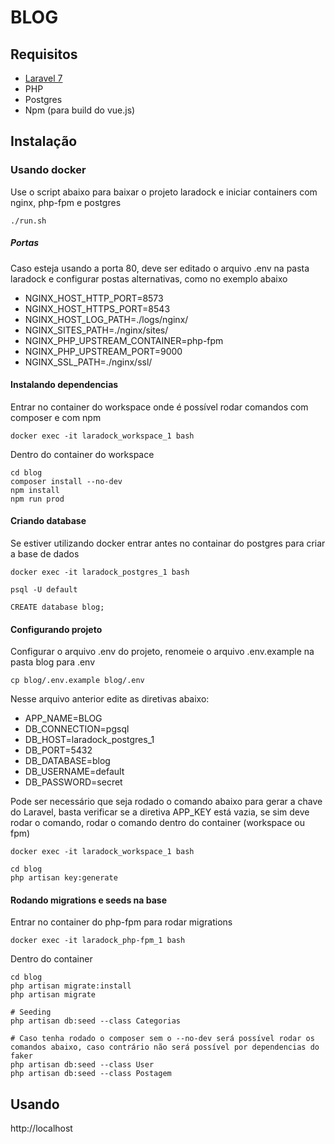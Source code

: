 # BLOG

## Requisitos
- [Laravel 7](https://laravel.com/docs/7.x/installation)
- PHP
- Postgres
- Npm (para build do vue.js)

## Instalação

### Usando docker
Use o script abaixo para baixar o projeto laradock e iniciar containers com nginx, php-fpm e postgres
```shell
./run.sh
```
##### Portas
Caso esteja usando a porta 80, deve ser editado o arquivo .env na pasta laradock e configurar postas alternativas, como no exemplo abaixo
- NGINX_HOST_HTTP_PORT=8573
- NGINX_HOST_HTTPS_PORT=8543
- NGINX_HOST_LOG_PATH=./logs/nginx/
- NGINX_SITES_PATH=./nginx/sites/
- NGINX_PHP_UPSTREAM_CONTAINER=php-fpm
- NGINX_PHP_UPSTREAM_PORT=9000
- NGINX_SSL_PATH=./nginx/ssl/

#### Instalando dependencias
Entrar no container do workspace onde é possível rodar comandos com composer e com npm
```shell
docker exec -it laradock_workspace_1 bash
```
Dentro do container do workspace
```shell
cd blog
composer install --no-dev
npm install
npm run prod
```

#### Criando database
Se estiver utilizando docker entrar antes no containar do postgres para criar a base de dados
```shell
docker exec -it laradock_postgres_1 bash

psql -U default 

CREATE database blog;
```

#### Configurando projeto
Configurar o arquivo .env do projeto, renomeie o arquivo .env.example na pasta blog para .env
```shell
cp blog/.env.example blog/.env
```
Nesse arquivo anterior edite as diretivas abaixo:
- APP_NAME=BLOG
- DB_CONNECTION=pgsql
- DB_HOST=laradock_postgres_1
- DB_PORT=5432
- DB_DATABASE=blog
- DB_USERNAME=default
- DB_PASSWORD=secret

Pode ser necessário que seja rodado o comando abaixo para gerar a chave do Laravel, basta verificar se a diretiva APP_KEY está vazia, se sim deve rodar o comando, rodar o comando dentro do container (workspace ou fpm)
```shell
docker exec -it laradock_workspace_1 bash

cd blog
php artisan key:generate
```

#### Rodando migrations e seeds na base
Entrar no container do php-fpm para rodar migrations
```shell
docker exec -it laradock_php-fpm_1 bash
```
Dentro do container 
```shell
cd blog
php artisan migrate:install
php artisan migrate

# Seeding 
php artisan db:seed --class Categorias

# Caso tenha rodado o composer sem o --no-dev será possível rodar os comandos abaixo, caso contrário não será possível por dependencias do faker
php artisan db:seed --class User
php artisan db:seed --class Postagem
```

## Usando
http://localhost